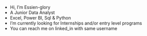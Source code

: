 - Hi, I’m Essien-glory
- A Junior Data Analyst
- Excel, Power BI, Sql & Python
- I’m currently looking for Internships and/or entry level programs
- You can reach me on linked_in with same username

<!---
Essien-glory/Essien-glory is a ✨ special ✨ repository because its `README.md` (this file) appears on your GitHub profile.
You can click the Preview link to take a look at your changes.
--->
